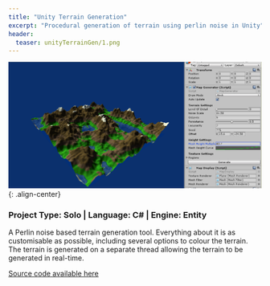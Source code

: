 ```yaml
---
title: "Unity Terrain Generation"
excerpt: "Procedural generation of terrain using perlin noise in Unity"
header:
  teaser: unityTerrainGen/1.png
---
```


![Action shot](/images/unityTerrainGen/1.png){: .align-center}

### Project Type: Solo | Language: C# | Engine: Entity

A Perlin noise based terrain generation tool. Everything about it is as customisable as possible, including several options to colour the terrain. The terrain is generated on a separate thread allowing the terrain to be generated in real-time.

[Source code available here](https://github.com/SamMurphy/Terrain-Generation-in-Unity)